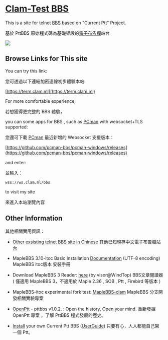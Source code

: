 # [Clam-Test BBS](https://term.clam.ml)

This is a site for telnet [BBS](//goo.gl/2KAMG) based on "Current Ptt" Project.

基於 PttBBS 原始程式碼為基礎架設的[電子布告欄](//goo.gl/2KAMG)站台

[![](//i.imgur.com/iKESXcE.png)](https://term.clam.ml)


## Browse Links for This site

You can try this link:

您可透過以下連結加密連線初步體驗本站:

[https://term.clam.ml](https://term.clam.ml)



For more comfortable experience,

若想獲得更完整的 BBS 體驗，

you can some apps for BBS , such as [PCman](https://pcman.ptt.cc/) with websocket+TLS supported:

您還可下載 [PCman](https://pcman.ptt.cc/) 最近新增的 Websocket 支援版本：

[https://github.com/pcman-bbs/pcman-windows/releases](https://github.com/pcman-bbs/pcman-windows/releases)

and enter:

並輸入： 

```
wss://ws.clam.ml/bbs
```

to visit my site

來進入本站瀏覽內容


## Other Information

其他相關實用資訊：

* [Other exsisting telnet BBS site in Chinese](https://bbslist.github.io)
其他已知現存中文電子布告欄站台

+ MapleBBS 3.10-itoc Basic Installation [Documentation](https://holishing.github.io/maplebbs-itoc) (UTF-8 encoding)
MapleBBS itoc版本 安裝手冊

+ Download MapleBBS 3 Reader: [here](https://clamtestbbs.github.io/test/BBSReader.zip) (by visor@WindTop)
BBS文章閱讀器 ( 僅適用 MapleBBS 3，不適用於 Maple 2.36 , SOB , Ptt , Firebird 等版本 )

+ MapleBBS-itoc experimental fork test: [MapleBBS-clam](https://github.com/clamtestbbs/maplebbs-clam)
MapleBBS 分支開發相關實驗專案

+ [OpenPtt](https://github.com/clamtestbbs/openptt/wiki) - pttbbs v1.0.2. : Open the history, Open your mind.
重新發掘 OpenPtt 專案 ，了解 PttBBS 程式發展的歷史。

+ [Install](https://github.com/ptt/pttbbs/wiki) your own Current Ptt BBS ([UserGuide](PttManual))
只要有心，人人都能自己架一個 Ptt。
